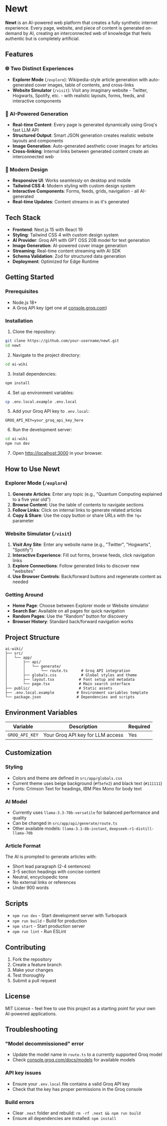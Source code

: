 # Newt

**Newt** is an AI-powered web platform that creates a fully synthetic internet experience. Every page, website, and piece of content is generated on-demand by AI, creating an interconnected web of knowledge that feels authentic but is completely artificial.

## Features

### 🌐 Two Distinct Experiences

- **Explorer Mode** (`/explore`): Wikipedia-style article generation with auto-generated cover images, table of contents, and cross-links
- **Website Simulator** (`/visit`): Visit any imaginary website - Twitter, Hogwarts, Spotify, etc. - with realistic layouts, forms, feeds, and interactive components

### 🤖 AI-Powered Generation
- **Real-time Content**: Every page is generated dynamically using Groq's fast LLM API
- **Structured Output**: Smart JSON generation creates realistic website layouts and components  
- **Image Generation**: Auto-generated aesthetic cover images for articles
- **Cross-linking**: Internal links between generated content create an interconnected web

### 🎨 Modern Design
- **Responsive UI**: Works seamlessly on desktop and mobile
- **Tailwind CSS 4**: Modern styling with custom design system
- **Interactive Components**: Forms, feeds, grids, navigation - all AI-generated
- **Real-time Updates**: Content streams in as it's generated

## Tech Stack

- **Frontend**: Next.js 15 with React 19
- **Styling**: Tailwind CSS 4 with custom design system
- **AI Provider**: Groq API with GPT OSS 20B model for text generation
- **Image Generation**: AI-powered cover image generation
- **Streaming**: Real-time content streaming with AI SDK
- **Schema Validation**: Zod for structured data generation
- **Deployment**: Optimized for Edge Runtime

## Getting Started

### Prerequisites

- Node.js 18+ 
- A Groq API key (get one at [console.groq.com](https://console.groq.com))

### Installation

1. Clone the repository:
```bash
git clone https://github.com/your-username/newt.git
cd newt
```

2. Navigate to the project directory:
```bash
cd ai-wiki
```

3. Install dependencies:
```bash
npm install
```

4. Set up environment variables:
```bash
cp .env.local.example .env.local
```

5. Add your Groq API key to `.env.local`:
```env
GROQ_API_KEY=your_groq_api_key_here
```

6. Run the development server:
```bash
cd ai-wiki
npm run dev
```

7. Open [http://localhost:3000](http://localhost:3000) in your browser.

## How to Use Newt

### Explorer Mode (`/explore`)
1. **Generate Articles**: Enter any topic (e.g., "Quantum Computing explained to a five year old")
2. **Browse Content**: Use the table of contents to navigate sections
3. **Follow Links**: Click on internal links to generate related articles
4. **Copy & Share**: Use the copy button or share URLs with the `?q=` parameter

### Website Simulator (`/visit`)
1. **Visit Any Site**: Enter any website name (e.g., "Twitter", "Hogwarts", "Spotify")  
2. **Interactive Experience**: Fill out forms, browse feeds, click navigation links
3. **Explore Connections**: Follow generated links to discover new "websites"
4. **Use Browser Controls**: Back/forward buttons and regenerate content as needed

### Getting Around
- **Home Page**: Choose between Explorer mode or Website simulator
- **Search Bar**: Available on all pages for quick navigation
- **Random Pages**: Use the "Random" button for discovery
- **Browser History**: Standard back/forward navigation works

## Project Structure

```
ai-wiki/
├── src/
│   └── app/
│       ├── api/
│       │   └── generate/
│       │       └── route.ts      # Groq API integration
│       ├── globals.css           # Global styles and theme
│       ├── layout.tsx           # Font setup and metadata
│       └── page.tsx             # Main search interface
├── public/                      # Static assets
├── .env.local.example          # Environment variables template
└── package.json                # Dependencies and scripts
```

## Environment Variables

| Variable | Description | Required |
|----------|-------------|----------|
| `GROQ_API_KEY` | Your Groq API key for LLM access | Yes |

## Customization

### Styling
- Colors and theme are defined in `src/app/globals.css`
- Current theme uses beige background (`#f5efe2`) and black text (`#111111`)
- Fonts: Crimson Text for headings, IBM Plex Mono for body text

### AI Model
- Currently uses `llama-3.3-70b-versatile` for balanced performance and quality
- Can be changed in `src/app/api/generate/route.ts`
- Other available models: `llama-3.1-8b-instant`, `deepseek-r1-distill-llama-70b`

### Article Format
The AI is prompted to generate articles with:
- Short lead paragraph (2-4 sentences)
- 3-5 section headings with concise content
- Neutral, encyclopedic tone
- No external links or references
- Under 900 words

## Scripts

- `npm run dev` - Start development server with Turbopack
- `npm run build` - Build for production
- `npm start` - Start production server
- `npm run lint` - Run ESLint

## Contributing

1. Fork the repository
2. Create a feature branch
3. Make your changes
4. Test thoroughly
5. Submit a pull request

## License

MIT License - feel free to use this project as a starting point for your own AI-powered applications.

## Troubleshooting

### "Model decommissioned" error
- Update the model name in `route.ts` to a currently supported Groq model
- Check [console.groq.com/docs/models](https://console.groq.com/docs/models) for available models

### API key issues
- Ensure your `.env.local` file contains a valid Groq API key
- Check that the key has proper permissions in the Groq console

### Build errors
- Clear `.next` folder and rebuild: `rm -rf .next && npm run build`
- Ensure all dependencies are installed: `npm install`

